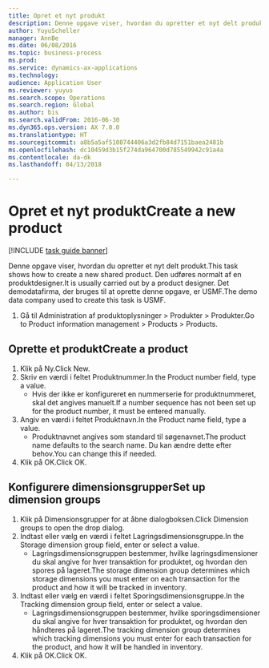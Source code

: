 ```yaml
--- 
title: Opret et nyt produkt
description: Denne opgave viser, hvordan du opretter et nyt delt produkt.
author: YuyuScheller
manager: AnnBe
ms.date: 06/08/2016
ms.topic: business-process
ms.prod: 
ms.service: dynamics-ax-applications
ms.technology: 
audience: Application User
ms.reviewer: yuyus
ms.search.scope: Operations
ms.search.region: Global
ms.author: bis
ms.search.validFrom: 2016-06-30
ms.dyn365.ops.version: AX 7.0.0
ms.translationtype: HT
ms.sourcegitcommit: a8b5a5af5108744406a3d2fb84d7151baea2481b
ms.openlocfilehash: dc10459d3b15f274da964700d785549942c91a4a
ms.contentlocale: da-dk
ms.lasthandoff: 04/13/2018

---
```

# <a name="create-a-new-product"></a><span data-ttu-id="cc814-103">Opret et nyt produkt</span><span class="sxs-lookup"><span data-stu-id="cc814-103">Create a new product</span></span>

[!INCLUDE [task guide banner](../../includes/task-guide-banner.md)]

<span data-ttu-id="cc814-104">Denne opgave viser, hvordan du opretter et nyt delt produkt.</span><span class="sxs-lookup"><span data-stu-id="cc814-104">This task shows how to create a new shared product.</span></span> <span data-ttu-id="cc814-105">Den udføres normalt af en produktdesigner.</span><span class="sxs-lookup"><span data-stu-id="cc814-105">It is usually carried out by a product designer.</span></span> <span data-ttu-id="cc814-106">Det demodatafirma, der bruges til at oprette denne opgave, er USMF.</span><span class="sxs-lookup"><span data-stu-id="cc814-106">The demo data company used to create this task is USMF.</span></span>

1. <span data-ttu-id="cc814-107">Gå til Administration af produktoplysninger > Produkter > Produkter.</span><span class="sxs-lookup"><span data-stu-id="cc814-107">Go to Product information management > Products > Products.</span></span>

## <a name="create-a-product"></a><span data-ttu-id="cc814-108">Oprette et produkt</span><span class="sxs-lookup"><span data-stu-id="cc814-108">Create a product</span></span>
1. <span data-ttu-id="cc814-109">Klik på Ny.</span><span class="sxs-lookup"><span data-stu-id="cc814-109">Click New.</span></span>
2. <span data-ttu-id="cc814-110">Skriv en værdi i feltet Produktnummer.</span><span class="sxs-lookup"><span data-stu-id="cc814-110">In the Product number field, type a value.</span></span>
    * <span data-ttu-id="cc814-111">Hvis der ikke er konfigureret en nummerserie for produktnummeret, skal det angives manuelt.</span><span class="sxs-lookup"><span data-stu-id="cc814-111">If a number sequence has not been set up for the product number, it must be entered manually.</span></span>  
3. <span data-ttu-id="cc814-112">Angiv en værdi i feltet Produktnavn.</span><span class="sxs-lookup"><span data-stu-id="cc814-112">In the Product name field, type a value.</span></span>
    * <span data-ttu-id="cc814-113">Produktnavnet angives som standard til søgenavnet.</span><span class="sxs-lookup"><span data-stu-id="cc814-113">The product name defaults to the search name.</span></span> <span data-ttu-id="cc814-114">Du kan ændre dette efter behov.</span><span class="sxs-lookup"><span data-stu-id="cc814-114">You can change this if needed.</span></span>  
4. <span data-ttu-id="cc814-115">Klik på OK.</span><span class="sxs-lookup"><span data-stu-id="cc814-115">Click OK.</span></span>

## <a name="set-up-dimension-groups"></a><span data-ttu-id="cc814-116">Konfigurere dimensionsgrupper</span><span class="sxs-lookup"><span data-stu-id="cc814-116">Set up dimension groups</span></span>
1. <span data-ttu-id="cc814-117">Klik på Dimensionsgrupper for at åbne dialogboksen.</span><span class="sxs-lookup"><span data-stu-id="cc814-117">Click Dimension groups to open the drop dialog.</span></span>
2. <span data-ttu-id="cc814-118">Indtast eller vælg en værdi i feltet Lagringsdimensionsgruppe.</span><span class="sxs-lookup"><span data-stu-id="cc814-118">In the Storage dimension group field, enter or select a value.</span></span>
    * <span data-ttu-id="cc814-119">Lagringsdimensionsgruppen bestemmer, hvilke lagringsdimensioner du skal angive for hver transaktion for produktet, og hvordan den spores på lageret.</span><span class="sxs-lookup"><span data-stu-id="cc814-119">The storage dimension group determines which storage dimensions you must enter on each transaction for the product and how it will be tracked in inventory.</span></span>  
3. <span data-ttu-id="cc814-120">Indtast eller vælg en værdi i feltet Sporingsdimensionsgruppe.</span><span class="sxs-lookup"><span data-stu-id="cc814-120">In the Tracking dimension group field, enter or select a value.</span></span>
    * <span data-ttu-id="cc814-121">Lagringsdimensionsgruppen bestemmer, hvilke sporingsdimensioner du skal angive for hver transaktion for produktet, og hvordan den håndteres på lageret.</span><span class="sxs-lookup"><span data-stu-id="cc814-121">The tracking dimension group determines which tracking dimensions you must enter for each transaction for the product, and how it will be handled in inventory.</span></span>  
4. <span data-ttu-id="cc814-122">Klik på OK.</span><span class="sxs-lookup"><span data-stu-id="cc814-122">Click OK.</span></span>


